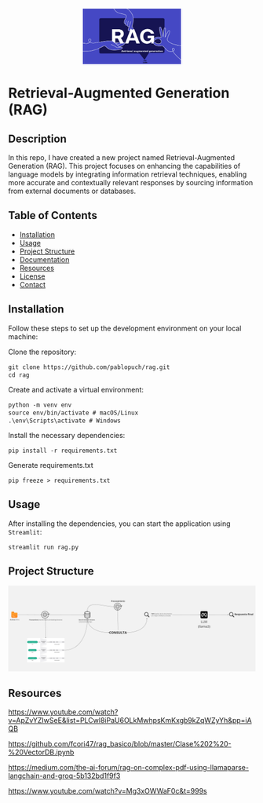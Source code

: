 <!-- Logo o imagen del proyecto -->
<p align="center">
  <img src="resources\img_rag.png" alt="Logo del Proyecto" width="200">
</p>

# Retrieval-Augmented Generation (RAG)

## Description

In this repo, I have created a new project named Retrieval-Augmented Generation (RAG). This project focuses on enhancing the capabilities of language models by integrating information retrieval techniques, enabling more accurate and contextually relevant responses by sourcing information from external documents or databases.

## Table of Contents

- [Installation](#installation)
- [Usage](#usage)
- [Project Structure](#project-structure)
- [Documentation](#documentation)
- [Resources](#Resources)
- [License](#license)
- [Contact](#contact)

## Installation

Follow these steps to set up the development environment on your local machine:

  Clone the repository:

    git clone https://github.com/pablopuch/rag.git
    cd rag


  Create and activate a virtual environment:

    python -m venv env
    source env/bin/activate # macOS/Linux
    .\env\Scripts\activate # Windows


  Install the necessary dependencies:
  
    pip install -r requirements.txt


  Generate requirements.txt
  
    pip freeze > requirements.txt


    

## Usage

After installing the dependencies, you can start the application using `Streamlit`:

    streamlit run rag.py


## Project Structure

<p align="center">
  <img src="resources\scheme.jpg" alt="Logo del Proyecto" width="800">
</p>



## Resources

https://www.youtube.com/watch?v=ApZvYZIwSeE&list=PLCwl8iPaU6OLkMwhpsKmKxgb9kZqWZyYh&pp=iAQB

https://github.com/fcori47/rag_basico/blob/master/Clase%202%20-%20VectorDB.ipynb

https://medium.com/the-ai-forum/rag-on-complex-pdf-using-llamaparse-langchain-and-groq-5b132bd1f9f3

https://www.youtube.com/watch?v=Mg3xOWWaF0c&t=999s
